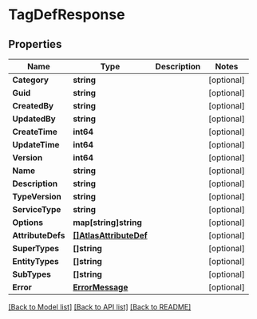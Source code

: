 # TagDefResponse

## Properties

Name | Type | Description | Notes
------------ | ------------- | ------------- | -------------
**Category** | **string** |  | [optional] 
**Guid** | **string** |  | [optional] 
**CreatedBy** | **string** |  | [optional] 
**UpdatedBy** | **string** |  | [optional] 
**CreateTime** | **int64** |  | [optional] 
**UpdateTime** | **int64** |  | [optional] 
**Version** | **int64** |  | [optional] 
**Name** | **string** |  | [optional] 
**Description** | **string** |  | [optional] 
**TypeVersion** | **string** |  | [optional] 
**ServiceType** | **string** |  | [optional] 
**Options** | **map[string]string** |  | [optional] 
**AttributeDefs** | [**[]AtlasAttributeDef**](AtlasAttributeDef.md) |  | [optional] 
**SuperTypes** | **[]string** |  | [optional] 
**EntityTypes** | **[]string** |  | [optional] 
**SubTypes** | **[]string** |  | [optional] 
**Error** | [**ErrorMessage**](ErrorMessage.md) |  | [optional] 

[[Back to Model list]](../README.md#documentation-for-models) [[Back to API list]](../README.md#documentation-for-api-endpoints) [[Back to README]](../README.md)


